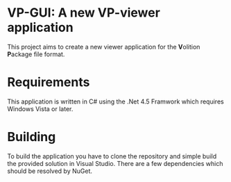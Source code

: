 # VP-GUI: A new VP-viewer application
This project aims to create a new viewer application for the **V**olition **P**ackage file format.

# Requirements
This application is written in C# using the .Net 4.5 Framwork which requires Windows Vista or later.

# Building
To build the application you have to clone the repository and simple build the provided solution in Visual Studio. There are a few dependencies which should be resolved by NuGet.
